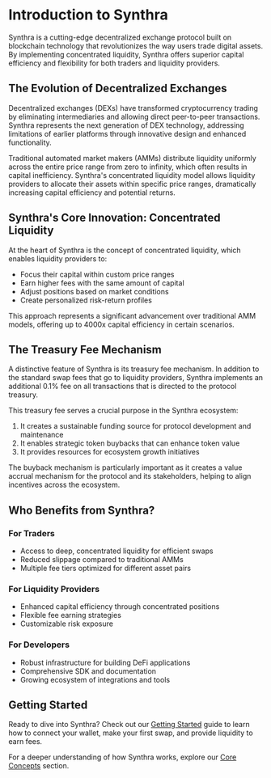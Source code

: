# Introduction to Synthra

Synthra is a cutting-edge decentralized exchange protocol built on blockchain technology that revolutionizes the way users trade digital assets. By implementing concentrated liquidity, Synthra offers superior capital efficiency and flexibility for both traders and liquidity providers.

## The Evolution of Decentralized Exchanges

Decentralized exchanges (DEXs) have transformed cryptocurrency trading by eliminating intermediaries and allowing direct peer-to-peer transactions. Synthra represents the next generation of DEX technology, addressing limitations of earlier platforms through innovative design and enhanced functionality.

Traditional automated market makers (AMMs) distribute liquidity uniformly across the entire price range from zero to infinity, which often results in capital inefficiency. Synthra's concentrated liquidity model allows liquidity providers to allocate their assets within specific price ranges, dramatically increasing capital efficiency and potential returns.

## Synthra's Core Innovation: Concentrated Liquidity

At the heart of Synthra is the concept of concentrated liquidity, which enables liquidity providers to:

- Focus their capital within custom price ranges
- Earn higher fees with the same amount of capital
- Adjust positions based on market conditions
- Create personalized risk-return profiles

This approach represents a significant advancement over traditional AMM models, offering up to 4000x capital efficiency in certain scenarios.

## The Treasury Fee Mechanism

A distinctive feature of Synthra is its treasury fee mechanism. In addition to the standard swap fees that go to liquidity providers, Synthra implements an additional 0.1% fee on all transactions that is directed to the protocol treasury.

This treasury fee serves a crucial purpose in the Synthra ecosystem:

1. It creates a sustainable funding source for protocol development and maintenance
2. It enables strategic token buybacks that can enhance token value
3. It provides resources for ecosystem growth initiatives

The buyback mechanism is particularly important as it creates a value accrual mechanism for the protocol and its stakeholders, helping to align incentives across the ecosystem.

## Who Benefits from Synthra?

### For Traders
- Access to deep, concentrated liquidity for efficient swaps
- Reduced slippage compared to traditional AMMs
- Multiple fee tiers optimized for different asset pairs

### For Liquidity Providers
- Enhanced capital efficiency through concentrated positions
- Flexible fee earning strategies
- Customizable risk exposure

### For Developers
- Robust infrastructure for building DeFi applications
- Comprehensive SDK and documentation
- Growing ecosystem of integrations and tools

## Getting Started

Ready to dive into Synthra? Check out our [Getting Started](getting-started.md) guide to learn how to connect your wallet, make your first swap, and provide liquidity to earn fees.

For a deeper understanding of how Synthra works, explore our [Core Concepts](core-concepts/README.md) section.
